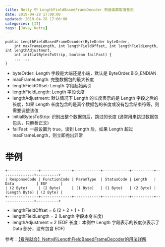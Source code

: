 ```yaml
---
title: Netty 中 LengthFieldBasedFrameDecoder 构造函数取值备忘
date: 2019-04-28 17:00:00
updated: 2019-04-28 17:00:00
categories: [IT]
tags: [Java, Netty]
---
```


```
public LengthFieldBasedFrameDecoder(ByteOrder byteOrder, 
    int maxFrameLength, int lengthFieldOffset, int lengthFieldLength, int lengthAdjustment, 
    int initialBytesToStrip, boolean failFast) {
    ... ...
}
```

+ byteOrder: Length 字段是大端还是小端，默认是 ByteOrder.BIG_ENDIAN
+ maxFrameLength: 完整数据包的最大长度
+ lengthFieldOffset: Length 字段起始索引
+ lengthFieldLength: Length 字段长度
+ lengthAdjustment: 默认情况下 Length 的长度表示的是 Length 字段之后的长度，如果 Length 长度包含的是真个数据包的长度或没有包含结束符等，则需要调整该值
+ initialBytesToStrip: 识别出整个数据包后，跳过的长度 (通常用来跳过数据包包头，只解析正文)
+ failFast: 一般设置为 true，读到 Length 后，如果 Length 超过 maxFrameLength，则立即抛出异常


# 举例

```
+--------------+--------------+------------+------------+----------+---------------+----------+
| ResponseCode | FunctionCode | ParamType  | StatusCode | Length   | Data          | EOF      |
| (2 Byte)     | (2 Byte)     | (1 Byte)   | (1 Byte)   | (2 Byte) | (Length Byte) | (2 Byte) |
+--------------+--------------+------------+------------+----------+---------------+----------+
```

+ lengthFieldOffset = 6 (2 + 2 + 1 + 1)
+ lengthFieldLength = 2 (Length 字段本身长度)
+ lengthAdjustment = 2 (EOF 长度：本例中 Length 字段表示的长度仅表示了 Data 部分，没有包含 EOF)

参考：[【看完就会】Netty的LengthFieldBasedFrameDecoder的用法详解](https://blog.csdn.net/zougen/article/details/79037675)



